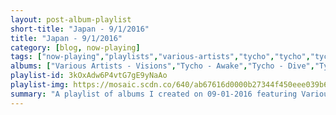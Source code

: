 ```yaml
---
layout: post-album-playlist
short-title: "Japan - 9/1/2016"
title: "Japan - 9/1/2016"
category: [blog, now-playing]
tags: ["now-playing","playlists","various-artists","tycho","tycho","tycho","plastic-girl-in-closet","plastic-girl-in-closet","plastic-girl-in-closet","plastic-girl-in-closet","tennyson","peaches","various-artists","yamato-ensemble","yamato-ensemble","various-artists","various-artists","tokyo-philharmonic-orchestra,-traditional","various-artists","various-artists"]
albums: ["Various Artists - Visions","Tycho - Awake","Tycho - Dive","Tycho - Past Is Prologue","Plastic Girl In Closet - Eye Cue Rew See","Plastic Girl In Closet - Cocoro","Plastic Girl In Closet - Eye Cue Rew See","Plastic Girl In Closet - Cocoro","Tennyson - Like What - EP","Peaches - The Teaches of Peaches","Various Artists - Yamato Ensemble: the Art of the Japanese Koto, Shakuhachi and Shamisen","Yamato Ensemble - Shakuhachi: The Japanese Bamboo Flute","Yamato Ensemble - The Art of the Japanese Bamboo Flute and Koto","Various Artists - Kabuki and Other Traditional Music","Various Artists - Ulemjiin Ertunts","Tokyo Philharmonic Orchestra, Traditional - The White-Haired Girl (Suite) / Spring Festival Overture","Various Artists - The Mountain Song","Various Artists - Minoru Miki: Pipa Concerto - Heian Music-Scope & East Arc"]
playlist-id: 3kOxAdw6P4vtG7gE9yNaAo
playlist-img: https://mosaic.scdn.co/640/ab67616d0000b27344f450eee039b69359699765ab67616d0000b273550133f6d334ed152d75aa56ab67616d0000b2736ce6bb858321ae9bbd66d7a2ab67616d0000b2739618d5229371308305efecf1
summary: "A playlist of albums I created on 09-01-2016 featuring Various Artists, Tycho, Tycho, Tycho, Plastic Girl In Closet, Plastic Girl In Closet, Plastic Girl In Closet, Plastic Girl In Closet, Tennyson, Peaches, Various Artists, Yamato Ensemble, Yamato Ensemble, Various Artists, Various Artists, Tokyo Philharmonic Orchestra, Traditional, Various Artists, and Various Artists"
---
```

